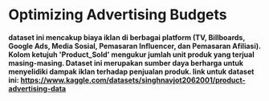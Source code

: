 # Optimizing Advertising Budgets
#### dataset ini mencakup biaya iklan di berbagai platform (TV, Billboards, Google Ads, Media Sosial, Pemasaran Influencer, dan Pemasaran Afiliasi). Kolom ketujuh 'Product_Sold' mengukur jumlah unit produk yang terjual masing-masing. Dataset ini merupakan sumber daya berharga untuk menyelidiki dampak iklan terhadap penjualan produk. link untuk dataset ini: https://www.kaggle.com/datasets/singhnavjot2062001/product-advertising-data
